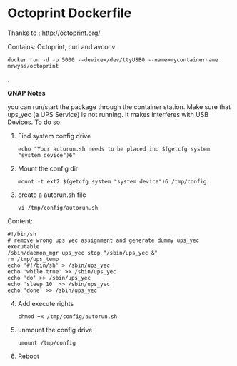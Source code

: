 # Octoprint Dockerfile


Thanks to : http://octoprint.org/

Contains: Octoprint, curl and avconv

```
docker run -d -p 5000 --device=/dev/ttyUSB0 --name=mycontainername mrwyss/octoprint
```

.

**QNAP Notes**

you can run/start the package through the container station. Make sure that ups_yec (a UPS Service) is not running. 
It makes interferes with USB Devices. To do so:

1. Find system config drive
	```
	echo "Your autorun.sh needs to be placed in: $(getcfg system "system device")6"
	```

2. Mount the config dir
	```
	mount -t ext2 $(getcfg system "system device")6 /tmp/config
	```

3. create a autorun.sh file
	```
	vi /tmp/config/autorun.sh
	```

Content: 

	#!/bin/sh
	# remove wrong ups yec assignment and generate dummy ups_yec executable
	/sbin/daemon_mgr ups_yec stop "/sbin/ups_yec &"
	rm /tmp/ups_temp
	echo '#!/bin/sh' > /sbin/ups_yec
	echo 'while true' >> /sbin/ups_yec
	echo 'do' >> /sbin/ups_yec
	echo 'sleep 10' >> /sbin/ups_yec
	echo 'done' >> /sbin/ups_yec

4. Add execute rights
	```
	chmod +x /tmp/config/autorun.sh
	```

5. unmount the config drive
  	```
	umount /tmp/config
	```

6. Reboot